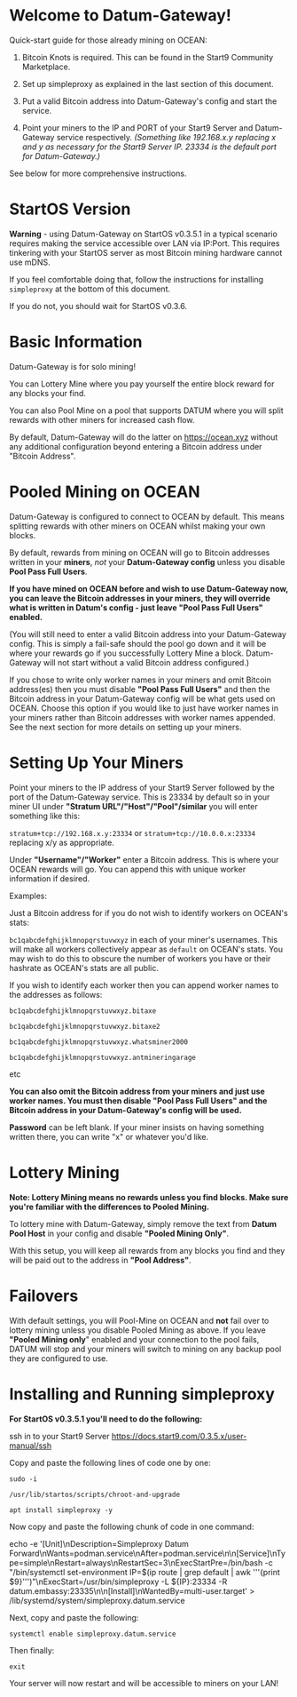 
# Welcome to Datum-Gateway!

Quick-start guide for those already mining on OCEAN:

1. Bitcoin Knots is required. This can be found in the Start9 Community Marketplace.

2. Set up simpleproxy as explained in the last section of this document.

3. Put a valid Bitcoin address into Datum-Gateway's config and start the service.

4. Point your miners to the IP and PORT of your Start9 Server and Datum-Gateway service respectively. *(Something like 192.168.x.y replacing x and y as necessary for the Start9 Server IP. 23334 is the default port for Datum-Gateway.)*

See below for more comprehensive instructions.

# StartOS Version

**Warning** - using Datum-Gateway on StartOS v0.3.5.1 in a typical scenario requires making the service accessible over LAN via IP:Port. This requires tinkering with your StartOS server as most Bitcoin mining hardware cannot use mDNS.

If you feel comfortable doing that, follow the instructions for installing `simpleproxy` at the bottom of this document.

If you do not, you should wait for StartOS v0.3.6.

# Basic Information

Datum-Gateway is for solo mining!

You can Lottery Mine where you pay yourself the entire block reward for any blocks your find.

You can also Pool Mine on a pool that supports DATUM where you will split rewards with other miners for increased cash flow.

By default, Datum-Gateway will do the latter on https://ocean.xyz without any additional configuration beyond entering a Bitcoin address under "Bitcoin Address". 

# Pooled Mining on OCEAN

Datum-Gateway is configured to connect to OCEAN by default. This means splitting rewards with other miners on OCEAN whilst making your own blocks.

By default, rewards from mining on OCEAN will go to Bitcoin addresses written in your **miners**, *not* your **Datum-Gateway config** unless you disable **Pool Pass Full Users**.

**If you have mined on OCEAN before and wish to use Datum-Gateway now, you can leave the Bitcoin addresses in your miners, they will override what is written in Datum's config - just leave "Pool Pass Full Users" enabled.**

(You will still need to enter a valid Bitcoin address into your Datum-Gateway config. This is simply a fail-safe should the pool go down and it will be where your rewards go if you successfully Lottery Mine a block. Datum-Gateway will not start without a valid Bitcoin address configured.)

If you chose to write only worker names in your miners and omit Bitcoin address(es) then you must disable **"Pool Pass Full Users"** and then the Bitcoin address in your Datum-Gateway config will be what gets used on OCEAN. Choose this option if you would like to just have worker names in your miners rather than Bitcoin addresses with worker names appended. See the next section for more details on setting up your miners.

# Setting Up Your Miners

Point your miners to the IP address of your Start9 Server followed by the port of the Datum-Gateway service. This is 23334 by default so in your miner UI under **"Stratum URL"/"Host"/"Pool"/similar** you will enter something like this:

`stratum+tcp://192.168.x.y:23334` 
or 
`stratum+tcp://10.0.0.x:23334` replacing x/y as appropriate.

Under **"Username"/"Worker"** enter a Bitcoin address. This is where your OCEAN rewards will go. You can append this with unique worker information if desired.

Examples:

Just a Bitcoin address for if you do not wish to identify workers on OCEAN's stats:

`bc1qabcdefghijklmnopqrstuvwxyz` in each of your miner's usernames. This will make all workers collectively appear as `default` on OCEAN's stats. You may wish to do this to obscure the number of workers you have or their hashrate as OCEAN's stats are all public.

If you wish to identify each worker then you can append worker names to the addresses as follows:

`bc1qabcdefghijklmnopqrstuvwxyz.bitaxe`

`bc1qabcdefghijklmnopqrstuvwxyz.bitaxe2`

`bc1qabcdefghijklmnopqrstuvwxyz.whatsminer2000`

`bc1qabcdefghijklmnopqrstuvwxyz.antmineringarage`

etc

**You can also omit the Bitcoin address from your miners and just use worker names. You must then disable "Pool Pass Full Users" and the Bitcoin address in your Datum-Gateway's config will be used.**

**Password** can be left blank. If your miner insists on having something written there, you can write "x" or whatever you'd like.

# Lottery Mining

**Note: Lottery Mining means no rewards unless you find blocks. Make sure you're familiar with the differences to Pooled Mining.**

To lottery mine with Datum-Gateway, simply remove the text from **Datum Pool Host** in your config and disable **"Pooled Mining Only"**. 

With this setup, you will keep all rewards from any blocks you find and they will be paid out to the address in **"Pool Address"**.

# Failovers

With default settings, you will Pool-Mine on OCEAN and **not** fail over to lottery mining unless you disable Pooled Mining as above. If you leave **"Pooled Mining only**" enabled and your connection to the pool fails, DATUM will stop and your miners will switch to mining on any backup pool they are configured to use.

# Installing and Running simpleproxy

**For StartOS v0.3.5.1 you'll need to do the following:**

ssh in to your Start9 Server <https://docs.start9.com/0.3.5.x/user-manual/ssh>

Copy and paste the following lines of code one by one:

`sudo -i`

`/usr/lib/startos/scripts/chroot-and-upgrade`

`apt install simpleproxy -y`

Now copy and paste the following chunk of code in one command:

echo -e '[Unit]\nDescription=Simpleproxy Datum Forward\nWants=podman.service\nAfter=podman.service\n\n[Service]\nType=simple\nRestart=always\nRestartSec=3\nExecStartPre=/bin/bash -c "/bin/systemctl set-environment IP=$(ip route | grep default | awk '\''{print $9}'\'')"\nExecStart=/usr/bin/simpleproxy -L ${IP}:23334 -R datum.embassy:23335\n\n[Install]\nWantedBy=multi-user.target' > /lib/systemd/system/simpleproxy.datum.service

Next, copy and paste the following:

`systemctl enable simpleproxy.datum.service`

Then finally:

`exit`

Your server will now restart and will be accessible to miners on your LAN!
